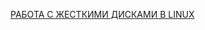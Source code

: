 [РАБОТА С ЖЕСТКИМИ ДИСКАМИ В LINUX](https://wiki.merionet.ru/servernye-resheniya/64/rabota-s-zhestkimi-diskami-v-linux/)